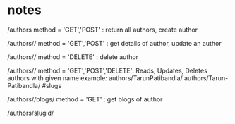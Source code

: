 # notes #

/authors method = 'GET','POST' : return all authors, create author

/authors/<id>/ method = 'GET','POST' :  get details of author, update an author

/authors/<id>/ method = 'DELETE' :  delete author

/authors/<authorname>/ method = 'GET','POST','DELETE': Reads, Updates, Deletes authors with given name
example: authors/TarunPatibandla/
         authors/Tarun-Patibandla/ #slugs

/authors/<id>/blogs/ method = 'GET' : get blogs of author

/authors/slugid/
